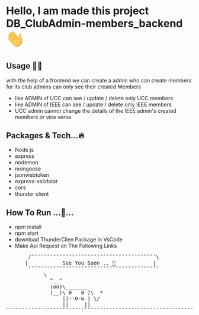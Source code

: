 # Hello, I am made this project  DB_ClubAdmin-members_backend <img src="https://raw.githubusercontent.com/ABSphreak/ABSphreak/master/gifs/Hi.gif" width="50px"><br>
## Usage 🧑‍💼
with the help of a frontend we can create a admin who can create members for its club
admins can only see their created Members
- like ADMIN of UCC can see / update / delete only UCC members<br>
- like ADMIN of IEEE can see / update / delete only IEEE members<br>
- UCC admin cannot change the details of the IEEE admin's created members or vice versa 
## Packages & Tech...🔥
- Node.js
- express
- nodemon
- mongoose
- jsonwebtoken
- express-validator
- cors 
- thunder client
## How To Run ...🏃...
- npm install
- npm start
- download ThunderClien Package in VsCode
- Make Api Request on The Following Links







<pre>
       /ˆˆˆˆˆˆˆˆˆˆˆˆˆˆˆˆˆˆˆˆˆˆˆˆˆˆˆˆˆˆˆˆˆˆˆˆˆˆˆˆ\
      |           See You Soon .. 🤝            |
       ˇˇˇˇˇˇˇˇˇˇˇˇˇˇˇˇˇˇˇˇˇˇˇˇˇˇˇˇˇˇˇˇˇˇˇˇˇˇˇˇˇˇ
            \
              ^__^
              (oo)\_______
              (__)\ 0   0 )\  *
                  ||--0-w | \/                                                                       
                  ||     ||                                                                             Abhay Bisht ^.^
ˆˆˆˆˆˆˆˆˆˆˆˆˆˆˆˆˆˆˆˆˆˆˆˆˆˆˆˆˆˆˆˆˆˆˆˆˆˆˆˆˆˆˆˆˆˆˆˆˆˆˆˆˆˆˆˆˆˆˆˆˆˆˆˆˆˆˆˆˆˆˆˆˆˆˆˆˆˆˆˆˆˆˆˆˆˆˆˆˆˆˆˆˆˆˆˆˆˆˆˆˆˆˆˆˆˆˆˆˆˆˆˆˆˆˆˆˆˆˆˆˆ
</pre>
